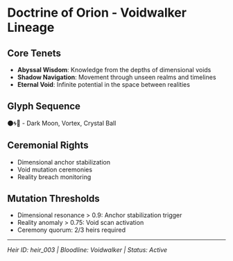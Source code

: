 # Doctrine of Orion - Voidwalker Lineage

## Core Tenets
- **Abyssal Wisdom**: Knowledge from the depths of dimensional voids
- **Shadow Navigation**: Movement through unseen realms and timelines
- **Eternal Void**: Infinite potential in the space between realities

## Glyph Sequence
🌑🌀🔮 - Dark Moon, Vortex, Crystal Ball

## Ceremonial Rights
- Dimensional anchor stabilization
- Void mutation ceremonies
- Reality breach monitoring

## Mutation Thresholds
- Dimensional resonance > 0.9: Anchor stabilization trigger
- Reality anomaly > 0.75: Void scan activation
- Ceremony quorum: 2/3 heirs required

---
*Heir ID: heir_003 | Bloodline: Voidwalker | Status: Active*
